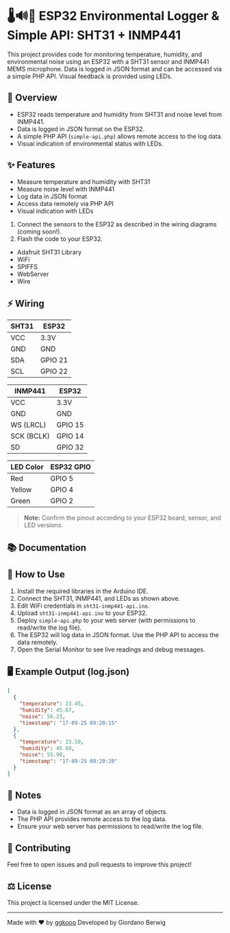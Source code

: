 # 🌡️🔊📡 ESP32 Environmental Logger & Simple API: SHT31 + INMP441

This project provides code for monitoring temperature, humidity, and environmental noise using an ESP32 with a SHT31 sensor and INMP441 MEMS microphone. Data is logged in JSON format and can be accessed via a simple PHP API. Visual feedback is provided using LEDs.

## 🚀 Overview

- ESP32 reads temperature and humidity from SHT31 and noise level from INMP441.
- Data is logged in JSON format on the ESP32.
- A simple PHP API (`simple-api.php`) allows remote access to the log data.
- Visual indication of environmental status with LEDs.

## ✨ Features

- Measure temperature and humidity with SHT31
- Measure noise level with INMP441
- Log data in JSON format
- Access data remotely via PHP API
- Visual indication with LEDs
1. Connect the sensors to the ESP32 as described in the wiring diagrams (coming soon!).
2. Flash the code to your ESP32.

- Adafruit SHT31 Library
- WiFi
- SPIFFS
- WebServer
- Wire

## ⚡ Wiring

| SHT31 | ESP32      |
|-------|------------|
| VCC   | 3.3V       |
| GND   | GND        |
| SDA   | GPIO 21    |
| SCL   | GPIO 22    |

| INMP441     | ESP32      |
|-------------|------------|
| VCC         | 3.3V       |
| GND         | GND        |
| WS (LRCL)   | GPIO 15    |
| SCK (BCLK)  | GPIO 14    |
| SD          | GPIO 32    |

| LED Color | ESP32 GPIO |
|-----------|------------|
| Red       | GPIO 5     |
| Yellow    | GPIO 4     |
| Green     | GPIO 2     |

> **Note:** Confirm the pinout according to your ESP32 board, sensor, and LED versions.
## 📚 Documentation
## 🚦 How to Use
1. Install the required libraries in the Arduino IDE.
2. Connect the SHT31, INMP441, and LEDs as shown above.
3. Edit WiFi credentials in `sht31-inmp441-api.ino`.
4. Upload `sht31-inmp441-api.ino` to your ESP32.
5. Deploy `simple-api.php` to your web server (with permissions to read/write the log file).
6. The ESP32 will log data in JSON format. Use the PHP API to access the data remotely.
7. Open the Serial Monitor to see live readings and debug messages.

## 🖥️ Example Output (log.json)

```json
[
  {
    "temperature": 23.45,
    "humidity": 45.67,
    "noise": 56.23,
    "timestamp": "17-09-25 09:20:15"
  },
  {
    "temperature": 23.50,
    "humidity": 45.60,
    "noise": 55.90,
    "timestamp": "17-09-25 09:20:20"
  }
]
```

## 📝 Notes

- Data is logged in JSON format as an array of objects.
- The PHP API provides remote access to the log data.
- Ensure your web server has permissions to read/write the log file.

## 🤝 Contributing

Feel free to open issues and pull requests to improve this project!

## ⚖️ License

This project is licensed under the MIT License.

---

Made with ❤️ by [ggkooo](https://github.com/ggkooo)
Developed by Giordano Berwig


